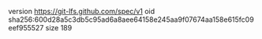 version https://git-lfs.github.com/spec/v1
oid sha256:600d28a5c3db5c95ad6a8aee64158e245aa9f07674aa158e615fc09eef955527
size 189
